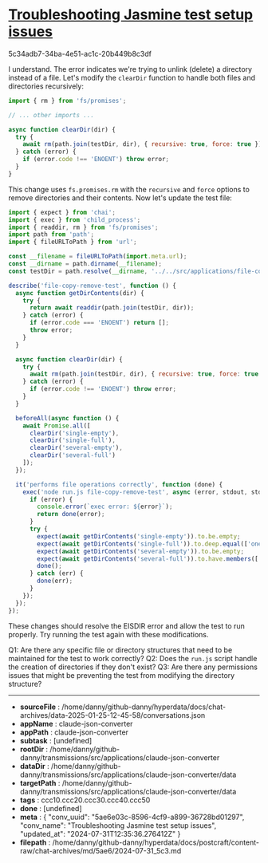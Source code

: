 # [Troubleshooting Jasmine test setup issues](https://claude.ai/chat/5ae6e03c-8596-4cf9-a899-36728bd01297)

5c34adb7-34ba-4e51-ac1c-20b449b8c3df

 I understand. The error indicates we're trying to unlink (delete) a directory instead of a file. Let's modify the `clearDir` function to handle both files and directories recursively:

```javascript
import { rm } from 'fs/promises';

// ... other imports ...

async function clearDir(dir) {
  try {
    await rm(path.join(testDir, dir), { recursive: true, force: true });
  } catch (error) {
    if (error.code !== 'ENOENT') throw error;
  }
}
```

This change uses `fs.promises.rm` with the `recursive` and `force` options to remove directories and their contents. Now let's update the test file:

```javascript
import { expect } from 'chai';
import { exec } from 'child_process';
import { readdir, rm } from 'fs/promises';
import path from 'path';
import { fileURLToPath } from 'url';

const __filename = fileURLToPath(import.meta.url);
const __dirname = path.dirname(__filename);
const testDir = path.resolve(__dirname, '../../src/applications/file-copy-remove-test/data');

describe('file-copy-remove-test', function () {
  async function getDirContents(dir) {
    try {
      return await readdir(path.join(testDir, dir));
    } catch (error) {
      if (error.code === 'ENOENT') return [];
      throw error;
    }
  }

  async function clearDir(dir) {
    try {
      await rm(path.join(testDir, dir), { recursive: true, force: true });
    } catch (error) {
      if (error.code !== 'ENOENT') throw error;
    }
  }

  beforeAll(async function () {
    await Promise.all([
      clearDir('single-empty'),
      clearDir('single-full'),
      clearDir('several-empty'),
      clearDir('several-full')
    ]);
  });

  it('performs file operations correctly', function (done) {
    exec('node run.js file-copy-remove-test', async (error, stdout, stderr) => {
      if (error) {
        console.error(`exec error: ${error}`);
        return done(error);
      }
      try {
        expect(await getDirContents('single-empty')).to.be.empty;
        expect(await getDirContents('single-full')).to.deep.equal(['one.txt']);
        expect(await getDirContents('several-empty')).to.be.empty;
        expect(await getDirContents('several-full')).to.have.members(['one.txt', 'two.txt']);
        done();
      } catch (err) {
        done(err);
      }
    });
  });
});
```

These changes should resolve the EISDIR error and allow the test to run properly. Try running the test again with these modifications.

Q1: Are there any specific file or directory structures that need to be maintained for the test to work correctly?
Q2: Does the `run.js` script handle the creation of directories if they don't exist?
Q3: Are there any permissions issues that might be preventing the test from modifying the directory structure?

---

* **sourceFile** : /home/danny/github-danny/hyperdata/docs/chat-archives/data-2025-01-25-12-45-58/conversations.json
* **appName** : claude-json-converter
* **appPath** : claude-json-converter
* **subtask** : [undefined]
* **rootDir** : /home/danny/github-danny/transmissions/src/applications/claude-json-converter
* **dataDir** : /home/danny/github-danny/transmissions/src/applications/claude-json-converter/data
* **targetPath** : /home/danny/github-danny/transmissions/src/applications/claude-json-converter/data
* **tags** : ccc10.ccc20.ccc30.ccc40.ccc50
* **done** : [undefined]
* **meta** : {
  "conv_uuid": "5ae6e03c-8596-4cf9-a899-36728bd01297",
  "conv_name": "Troubleshooting Jasmine test setup issues",
  "updated_at": "2024-07-31T12:35:36.276412Z"
}
* **filepath** : /home/danny/github-danny/hyperdata/docs/postcraft/content-raw/chat-archives/md/5ae6/2024-07-31_5c3.md